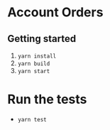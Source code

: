 # Account Orders

## Getting started

1. `yarn install`
2. `yarn build`
3. `yarn start`

# Run the tests

- `yarn test`
